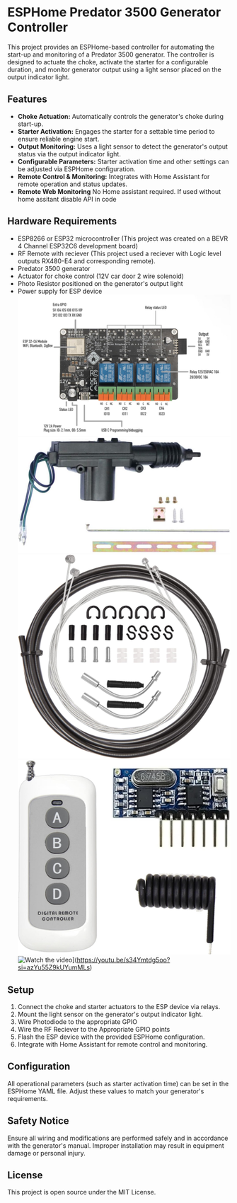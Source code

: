 # ESPHome Predator 3500 Generator Controller

This project provides an ESPHome-based controller for automating the start-up and monitoring of a Predator 3500 generator. The controller is designed to actuate the choke, activate the starter for a configurable duration, and monitor generator output using a light sensor placed on the output indicator light.

## Features

- **Choke Actuation:** Automatically controls the generator's choke during start-up.
- **Starter Activation:** Engages the starter for a settable time period to ensure reliable engine start.
- **Output Monitoring:** Uses a light sensor to detect the generator's output status via the output indicator light.
- **Configurable Parameters:** Starter activation time and other settings can be adjusted via ESPHome configuration.
- **Remote Control & Monitoring:** Integrates with Home Assistant for remote operation and status updates.
- **Remote Web Monitoring** No Home assistant required. If used without home assitant disable API in code

## Hardware Requirements

- ESP8266 or ESP32 microcontroller (This project was created on a BEVR 4 Channel ESP32C6 development board)
- RF Remote with reciever (This project used a reciever with Logic level outputs RX480-E4 and corresponding remote). 
- Predator 3500 generator
- Actuator for choke control (12V car door 2 wire solenoid)
- Photo Resistor positioned on the generator's output light
- Power supply for ESP device
![BEVR 4 Channel ESP32C6 Development Board](Resources/BEVR.jpg)
![Choke Actuator](Resources/choke%20actuator.jpg)
![Choke Cable](Resources/choke%20cable.jpg)
![RF Remote](Resources/RF%20Remote.jpg)
![Watch the video](https://img.youtube.com/vi/s34Ymtdg5oo?si=azYu55Z9kUYumMLs/maxresdefault.jpg)](https://youtu.be/s34Ymtdg5oo?si=azYu55Z9kUYumMLs)

## Setup

1. Connect the choke and starter actuators to the ESP device via relays.
2. Mount the light sensor on the generator's output indicator light.
3. Wire Photodiode to the appropriate GPIO
4. Wire the RF Reciever to the Appropriate GPIO points
4. Flash the ESP device with the provided ESPHome configuration.
5. Integrate with Home Assistant for remote control and monitoring.

## Configuration

All operational parameters (such as starter activation time) can be set in the ESPHome YAML file. Adjust these values to match your generator's requirements.

## Safety Notice

Ensure all wiring and modifications are performed safely and in accordance with the generator's manual. Improper installation may result in equipment damage or personal injury.

## License

This project is open source under the MIT License.
